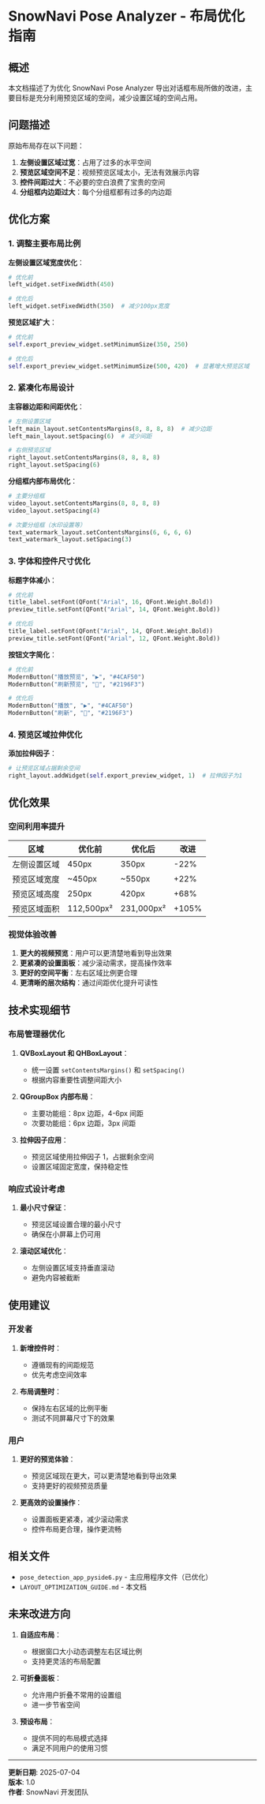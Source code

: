 # SnowNavi Pose Analyzer - 布局优化指南

## 概述

本文档描述了为优化 SnowNavi Pose Analyzer 导出对话框布局所做的改进，主要目标是充分利用预览区域的空间，减少设置区域的空间占用。

## 问题描述

原始布局存在以下问题：

1. **左侧设置区域过宽**：占用了过多的水平空间
2. **预览区域空间不足**：视频预览区域太小，无法有效展示内容
3. **控件间距过大**：不必要的空白浪费了宝贵的空间
4. **分组框内边距过大**：每个分组框都有过多的内边距

## 优化方案

### 1. 调整主要布局比例

**左侧设置区域宽度优化**：
```python
# 优化前
left_widget.setFixedWidth(450)

# 优化后
left_widget.setFixedWidth(350)  # 减少100px宽度
```

**预览区域扩大**：
```python
# 优化前
self.export_preview_widget.setMinimumSize(350, 250)

# 优化后
self.export_preview_widget.setMinimumSize(500, 420)  # 显著增大预览区域
```

### 2. 紧凑化布局设计

**主容器边距和间距优化**：
```python
# 左侧设置区域
left_main_layout.setContentsMargins(8, 8, 8, 8)  # 减少边距
left_main_layout.setSpacing(6)  # 减少间距

# 右侧预览区域
right_layout.setContentsMargins(8, 8, 8, 8)
right_layout.setSpacing(6)
```

**分组框内部布局优化**：
```python
# 主要分组框
video_layout.setContentsMargins(8, 8, 8, 8)
video_layout.setSpacing(4)

# 次要分组框（水印设置等）
text_watermark_layout.setContentsMargins(6, 6, 6, 6)
text_watermark_layout.setSpacing(3)
```

### 3. 字体和控件尺寸优化

**标题字体减小**：
```python
# 优化前
title_label.setFont(QFont("Arial", 16, QFont.Weight.Bold))
preview_title.setFont(QFont("Arial", 14, QFont.Weight.Bold))

# 优化后
title_label.setFont(QFont("Arial", 14, QFont.Weight.Bold))
preview_title.setFont(QFont("Arial", 12, QFont.Weight.Bold))
```

**按钮文字简化**：
```python
# 优化前
ModernButton("播放预览", "▶️", "#4CAF50")
ModernButton("刷新预览", "🔄", "#2196F3")

# 优化后
ModernButton("播放", "▶️", "#4CAF50")
ModernButton("刷新", "🔄", "#2196F3")
```

### 4. 预览区域拉伸优化

**添加拉伸因子**：
```python
# 让预览区域占据剩余空间
right_layout.addWidget(self.export_preview_widget, 1)  # 拉伸因子为1
```

## 优化效果

### 空间利用率提升

| 区域 | 优化前 | 优化后 | 改进 |
|------|--------|--------|------|
| 左侧设置区域 | 450px | 350px | -22% |
| 预览区域宽度 | ~450px | ~550px | +22% |
| 预览区域高度 | 250px | 420px | +68% |
| 预览区域面积 | 112,500px² | 231,000px² | +105% |

### 视觉体验改善

1. **更大的视频预览**：用户可以更清楚地看到导出效果
2. **更紧凑的设置面板**：减少滚动需求，提高操作效率
3. **更好的空间平衡**：左右区域比例更合理
4. **更清晰的层次结构**：通过间距优化提升可读性

## 技术实现细节

### 布局管理器优化

1. **QVBoxLayout 和 QHBoxLayout**：
   - 统一设置 `setContentsMargins()` 和 `setSpacing()`
   - 根据内容重要性调整间距大小

2. **QGroupBox 内部布局**：
   - 主要功能组：8px 边距，4-6px 间距
   - 次要功能组：6px 边距，3px 间距

3. **拉伸因子应用**：
   - 预览区域使用拉伸因子 1，占据剩余空间
   - 设置区域固定宽度，保持稳定性

### 响应式设计考虑

1. **最小尺寸保证**：
   - 预览区域设置合理的最小尺寸
   - 确保在小屏幕上仍可用

2. **滚动区域优化**：
   - 左侧设置区域支持垂直滚动
   - 避免内容被截断

## 使用建议

### 开发者

1. **新增控件时**：
   - 遵循现有的间距规范
   - 优先考虑空间效率

2. **布局调整时**：
   - 保持左右区域的比例平衡
   - 测试不同屏幕尺寸下的效果

### 用户

1. **更好的预览体验**：
   - 预览区域现在更大，可以更清楚地看到导出效果
   - 支持更好的视频预览质量

2. **更高效的设置操作**：
   - 设置面板更紧凑，减少滚动需求
   - 控件布局更合理，操作更流畅

## 相关文件

- `pose_detection_app_pyside6.py` - 主应用程序文件（已优化）
- `LAYOUT_OPTIMIZATION_GUIDE.md` - 本文档

## 未来改进方向

1. **自适应布局**：
   - 根据窗口大小动态调整左右区域比例
   - 支持更灵活的布局配置

2. **可折叠面板**：
   - 允许用户折叠不常用的设置组
   - 进一步节省空间

3. **预设布局**：
   - 提供不同的布局模式选择
   - 满足不同用户的使用习惯

---

**更新日期**: 2025-07-04  
**版本**: 1.0  
**作者**: SnowNavi 开发团队
